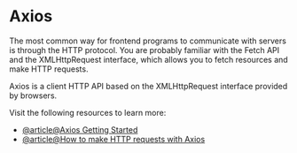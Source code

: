 # Axios

The most common way for frontend programs to communicate with servers is through the HTTP protocol. You are probably familiar with the Fetch API and the XMLHttpRequest interface, which allows you to fetch resources and make HTTP requests.

Axios is a client HTTP API based on the XMLHttpRequest interface provided by browsers.

Visit the following resources to learn more:

- [@article@Axios Getting Started](https://axios-http.com/docs/intro)
- [@article@How to make HTTP requests with Axios](https://blog.logrocket.com/how-to-make-http-requests-like-a-pro-with-axios/#why)
